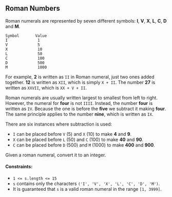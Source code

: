 ## Roman Numbers

Roman numerals are represented by seven different symbols: **I**, **V**, **X**, **L**, **C**, **D** and **M**.

```
Symbol       Value
I             1
V             5
X             10
L             50
C             100
D             500
M             1000
```

For example, **2** is written as `II` in Roman numeral, just two ones added together. **12** is written as `XII`, which is simply `X + II`. The number **27** is written as `XXVII`, which is `XX + V + II`.

Roman numerals are usually written largest to smallest from left to right. However, the numeral for **four** is not `IIII`. Instead, the number **four** is written as `IV`. Because the one is before the **five** we subtract it making **four**. The same principle applies to the number **nine**, which is written as `IX`.

There are six instances where subtraction is used:

- `I` can be placed before `V` (5) and `X` (10) to make **4** and **9**.
- `X` can be placed before `L` (50) and `C` (100) to make **40** and **90**.
- `C` can be placed before `D` (500) and `M` (1000) to make **400** and **900**.

Given a roman numeral, convert it to an integer.

#### Constraints:

- `1 <= s.length <= 15`
- `s` contains only the characters `('I', 'V', 'X', 'L', 'C', 'D', 'M')`.
- It is guaranteed that `s` is a valid roman numeral in the range `[1, 3999]`.
